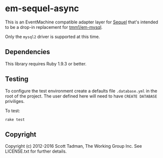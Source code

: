 # em-sequel-async

This is an EventMachine compatible adapter layer for [Sequel](http://sequel.jeremyevans.net)
that's intended to be a drop-in replacement for [tmm1/em-mysql](https://github.com/tmm1/em-mysql).

Only the `mysql2` driver is supported at this time.

## Dependencies

This library requires Ruby 1.9.3 or better.

## Testing

To configure the test environment create a defaults file `.database.yml`
in the root of the project. The user defined here will need to have
`CREATE DATABASE` priviliges.

To test:

    rake test

## Copyright

Copyright (c) 2012-2016 Scott Tadman, The Working Group Inc.
See LICENSE.txt for further details.
